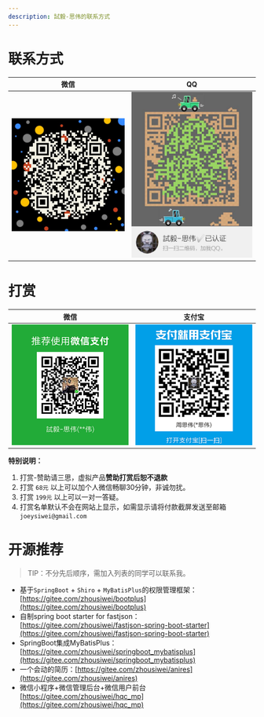 ```yaml
---
description: 試毅-思伟的联系方式
---
```


# 联系方式

| 微信 | QQ |
| :---: | :---: |
| ![](assets/weixin_.png) | ![](assets/2434387555.jpg) |

# 打赏

| 微信 | 支付宝 |
| :---: | :---: |
| ![](assets/weixin.png) | ![](assets/alipay.jpeg) |

**特别说明：**
1. 打赏-赞助请三思，虚拟产品**赞助打赏后恕不退款**
2. 打赏 `68元` 以上可以加个人微信畅聊30分钟，非诚勿扰。
3. 打赏 `199元` 以上可以一对一答疑。
4. 打赏名单默认不会在网站上显示，如需显示请将付款截屏发送至邮箱 `joeysiwei@gmail.com`

[comment]: <> (4. 打赏名单默认不会在网站上显示，如需显示请将付款截屏发送至邮箱 `joeysiwei@gmail.com`)

# 开源推荐

> TIP：不分先后顺序，需加入列表的同学可以联系我。

- 基于`SpringBoot` + `Shiro` + `MyBatisPlus`的权限管理框架：[https://gitee.com/zhousiwei/bootplus](https://gitee.com/zhousiwei/bootplus)
- 自制spring boot starter for fastjson：[https://gitee.com/zhousiwei/fastjson-spring-boot-starter](https://gitee.com/zhousiwei/fastjson-spring-boot-starter)
- SpringBoot集成MyBatisPlus：[https://gitee.com/zhousiwei/springboot_mybatisplus](https://gitee.com/zhousiwei/springboot_mybatisplus)
- 一个会动的简历：[https://gitee.com/zhousiwei/anires](https://gitee.com/zhousiwei/anires)
- 微信小程序+微信管理后台+微信用户前台 [https://gitee.com/zhousiwei/hqc_mp](https://gitee.com/zhousiwei/hqc_mp)
